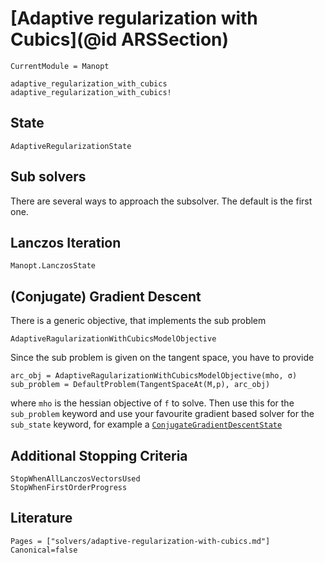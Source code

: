 # [Adaptive regularization with Cubics](@id ARSSection)



```@meta
CurrentModule = Manopt
```

```@docs
adaptive_regularization_with_cubics
adaptive_regularization_with_cubics!
```

## State

```@docs
AdaptiveRegularizationState
```

## Sub solvers

There are several ways to approach the subsolver. The default is the first one.

## Lanczos Iteration

```@docs
Manopt.LanczosState
```

## (Conjugate) Gradient Descent

There is a generic objective, that implements the sub problem

```@docs
AdaptiveRagularizationWithCubicsModelObjective
```

Since the sub problem is given on the tangent space, you have to provide

```
arc_obj = AdaptiveRagularizationWithCubicsModelObjective(mho, σ)
sub_problem = DefaultProblem(TangentSpaceAt(M,p), arc_obj)
```

where `mho` is the hessian objective of `f` to solve.
Then use this for the `sub_problem` keyword
and use your favourite gradient based solver for the `sub_state` keyword, for example a
[`ConjugateGradientDescentState`](@ref)

## Additional Stopping Criteria

```@docs
StopWhenAllLanczosVectorsUsed
StopWhenFirstOrderProgress
```

## Literature

```@bibliography
Pages = ["solvers/adaptive-regularization-with-cubics.md"]
Canonical=false
```